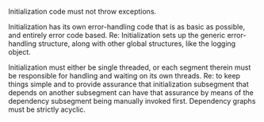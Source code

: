 Initialization code must not throw exceptions.

Initialization has its own error-handling code that is as basic as possible, and entirely error
code based. Re: Initialization sets up the generic error-handling structure, along with other
global structures, like the logging object.

Initialization must either be single threaded, or each segment therein must be responsible
for handling and waiting on its own threads. Re: to keep things simple and to provide
assurance that initialization subsegment that depends on another subsegment can 
have that assurance by means of the dependency subsegment being manually invoked
first. Dependency graphs must be strictly acyclic.